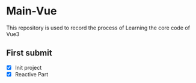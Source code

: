 # Main-Vue
This repository is used to record the process of Learning the core code of Vue3
## First submit 
- [x] Init project
- [x] Reactive Part
